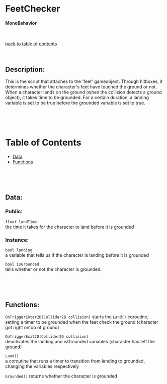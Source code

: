 # FeetChecker

#### MonoBehavior

<p>&nbsp;</p>

[back to table of contents](/CodeDescription/TableOfContents.md)

<p>&nbsp;</p>

## Description:  
This is the script that attaches to the 'feet' gameobject. Through hitboxes, it determines whether the character's feet have touched the ground or not. When a character lands on the ground (when the collision detects a ground object), it takes time to be grounded. For a certain duration, a landing variable is set to be true before the grounded variable is set to true.


<p>&nbsp;</p>
<p>&nbsp;</p>

# Table of Contents
- [Data](#data)
- [Functions](#functions)

<p>&nbsp;</p>
<p>&nbsp;</p>

## Data:

### **Public:**

`float landTime`  
the time it takes for the character to land before it is grounded

### **Instance:**

`bool landing`  
a variable that tells us if the character is landing before it is grounded

`bool isGrounded`  
tells whether or not the character is grounded.

<p>&nbsp;</p>
<p>&nbsp;</p>

## Functions:

`OnTriggerEnter2D(Collider2D collision)`
starts the `Land()` coroutine, setting a timer to be grounded when the feet check the ground (character got right ontop of ground)

`OnTriggerExit2D(Collider2D collision)`  
deactivates the landing and isGrounded variables (character has left the ground)

`Land()`  
a coroutine that runs a timer to transition from landing to grounded, changing the variables respectively

`Grounded()`
returns whether the character is grounded

